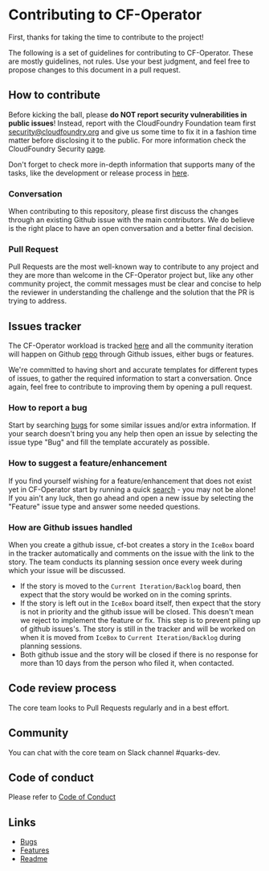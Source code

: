 # Contributing to CF-Operator

First, thanks for taking the time to contribute to the project!

The following is a set of guidelines for contributing to CF-Operator. These are mostly guidelines,
not rules. Use your best judgment, and feel free to propose changes to this document in a pull
request.

## How to contribute

Before kicking the ball, please **do NOT report security vulnerabilities in public issues**!
Instead, report with the CloudFoundry Foundation team first <security@cloudfoundry.org> and give us
some time to fix it in a fashion time matter before disclosing it to the public. For more
information check the CloudFoundry Security [page](https://www.cloudfoundry.org/security/).

Don't forget to check more in-depth information that supports many of the tasks, like the development or release process in [here](doc/README.md).

### Conversation

When contributing to this repository, please first discuss the changes through an existing Github issue with the main contributors. We do believe is the right place to have an open conversation and a better
final decision.

### Pull Request

Pull Requests are the most well-known way to contribute to any project and they are more than welcome in the CF-Operator project but, like any other community project, the commit messages must be clear and concise to help the reviewer in understanding the challenge and the solution that the PR is trying to address.

## Issues tracker

The CF-Operator workload is tracked [here](https://www.pivotaltracker.com/n/projects/2192232)
and all the community iteration will happen on Github [repo][3] through Github issues, either bugs or features.

We're committed to having short and accurate templates for different types of issues, to gather the required information to start a conversation. Once again, feel free to contribute to improving them by opening a pull request.

### How to report a bug

Start by searching [bugs][1] for some similar issues and/or extra information. If your search
doesn't bring you any help then open an issue by selecting the issue type "Bug" and fill the
template accurately as possible.

### How to suggest a feature/enhancement

If you find yourself wishing for a feature/enhancement that does not exist yet in CF-Operator start
by running a quick [search][2] - you may not be alone! If you ain't any luck, then go ahead and open a
new issue by selecting the "Feature" issue type and answer some needed questions.

### How are Github issues handled

When you create a github issue, cf-bot creates a story in the `IceBox` board in the tracker automatically and comments on the issue with the link to the story. The team conducts its planning session once every week during which your issue will be discussed.

* If the story is moved to the `Current Iteration/Backlog` board, then expect that the story would be worked on in the coming sprints.
* If the story is left out in the `IceBox` board itself, then expect that the story is not in priority and the github issue will be closed. This doesn't mean we reject to implement the feature or fix. This step is to prevent piling up of github issues's. The story is still in the tracker and will be worked on when it is moved from `IceBox` to `Current Iteration/Backlog` during planning sessions.
* Both github issue and the story will be closed if there is no response for more than 10 days from the person who filed it, when contacted.

## Code review process

The core team looks to Pull Requests regularly and in a best effort.

## Community

You can chat with the core team on Slack channel #quarks-dev.

## Code of conduct

Please refer to [Code of Conduct](https://www.cloudfoundry.org/code-of-conduct/)

## Links

- [Bugs][1]
- [Features][2]
- [Readme][3]

[1]: https://github.com/cloudfoundry-incubator/cf-operator/issues?q=is%3Aopen+is%3Aissue+label%3Abug

[2]: https://github.com/cloudfoundry-incubator/cf-operator/issues?q=is%3Aopen+is%3Aissue+label%3Aenhancement

[3]: https://github.com/cloudfoundry-incubator/cf-operator#cf-operator

